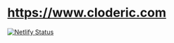 # https://www.cloderic.com

[![Netlify Status](https://api.netlify.com/api/v1/badges/040d38d4-905c-477f-b3bf-f86485ce441d/deploy-status)](https://app.netlify.com/sites/cloderic/deploys)
